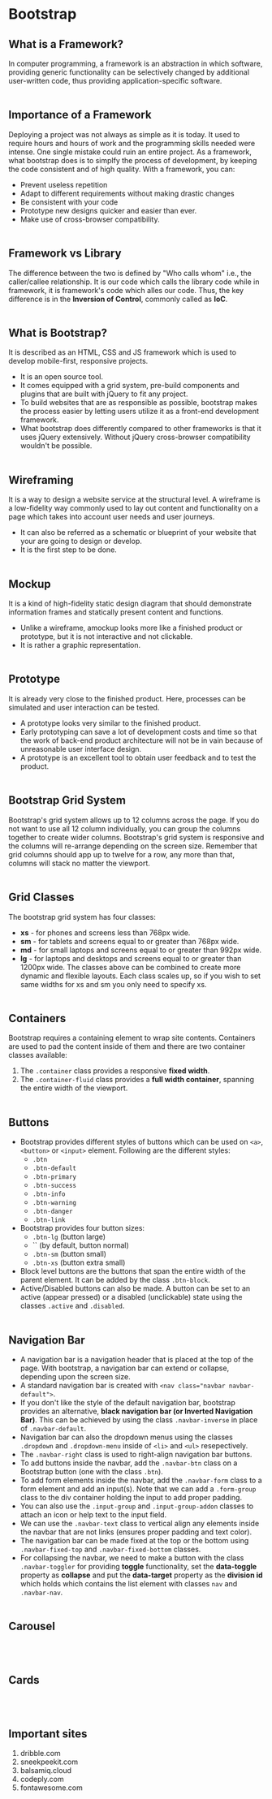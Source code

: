 # Bootstrap 


## What is a Framework?
In computer programming, a framework is an abstraction in which software, providing generic functionality can be selectively changed by additional user-written code, thus providing application-specific software.
<br><br>


## Importance of a Framework
Deploying a project was not always as simple as it is today. It used to require hours and hours of work and the programming skills needed were intense. One single mistake could ruin an entire project. As a framework, what bootstrap does is to simplfy the process of development, by keeping the code consistent and of high quality. With a framework, you can:
- Prevent useless repetition
- Adapt to different requirements without making drastic changes
- Be consistent with your code
- Prototype new designs quicker and easier than ever.
- Make use of cross-browser compatibility.
<br><br>


## Framework vs Library
The difference between the two is defined by "Who calls whom" i.e., the caller/callee relationship. It is our code which calls the library code while in framework, it is framework's code which alles our code. Thus, the key difference is in the **Inversion of Control**, commonly called as **IoC**.
<br><br>


## What is Bootstrap?
It is described as an HTML, CSS and JS framework which is used to develop mobile-first, responsive projects.
- It is an open source tool.
- It comes equipped with a grid system, pre-build components and plugins that are built with jQuery to fit any project.
- To build websites that are as responsible as possible, bootstrap makes the process easier by letting users utilize it as a front-end development framework.
- What bootstrap does differently compared to other frameworks is that it uses jQuery extensively. Without jQuery cross-browser compatibility wouldn't be possible.
<br><br>


## Wireframing
It is a way to design a website service at the structural level. A wireframe is a low-fidelity way commonly used to lay out content and functionality on a page which takes into account user needs and user journeys.
- It can also be referred as a schematic or blueprint of your website that your are going to design or develop.
- It is the first step to be done.
<br><br>


## Mockup
It is a kind of high-fidelity static design diagram that should demonstrate information frames and statically present content and functions.
- Unlike a wireframe, amockup looks more like a finished product or prototype, but it is not interactive and not clickable.
- It is rather a graphic representation.
<br><br>


## Prototype
It is already very close to the finished product. Here, processes can be simulated and user interaction can be tested.
- A prototype looks very similar to the finished product.
- Early prototyping can save a lot of development costs and time so that the work of back-end product architecture will not be in vain because of unreasonable user interface design.
- A prototype is an excellent tool to obtain user feedback and to test the product.
<br><br>


## Bootstrap Grid System
Bootstrap's grid system allows up to 12 columns across the page. If you do not want to use all 12 column individually, you can group the columns together to create wider columns. Bootstrap's grid system is responsive and the columns will re-arrange depending on the screen size. Remember that grid columns should app up to twelve for a row, any more than that, columns will stack no matter the viewport.
<br><br>


## Grid Classes
The bootstrap grid system has four classes:
- **xs** - for phones and screens less than 768px wide.
- **sm** - for tablets and screens equal to or greater than 768px wide.
- **md** - for small laptops and screens equal to or greater than 992px wide.
- **lg** - for laptops and desktops and screens equal to or greater than 1200px wide.
The classes above can be combined to create more dynamic and flexible layouts. Each class scales up, so if you wish to set same widths for xs and sm you only need to specify xs.
<br><br>


## Containers
Bootstrap requires a containing element to wrap site contents. Containers are used to pad the content inside of them and there are two container classes available:
1. The `.container` class provides a responsive **fixed width**.
2. The `.container-fluid` class provides a **full width container**, spanning the entire width of the viewport.
<br><br>


## Buttons
- Bootstrap provides different styles of buttons which can be used on `<a>`, `<button>` or `<input>` element. Following are the different styles:
    - `.btn`
    - `.btn-default`
    - `.btn-primary`
    - `.btn-success`
    - `.btn-info`
    - `.btn-warning`
    - `.btn-danger`
    - `.btn-link`
- Bootstrap provides four button sizes:
    - `.btn-lg` (button large)
    - `` (by default, button normal)
    - `.btn-sm` (button small)
    - `.btn-xs` (button extra small)
- Block level buttons are the buttons that span the entire width of the parent element. It can be added by the class `.btn-block`.
- Active/Disabled buttons can also be made. A button can be set to an active (appear pressed) or a disabled (unclickable) state using the classes `.active` and `.disabled`.
<br><br>


## Navigation Bar
- A navigation bar is a navigation header that is placed at the top of the page. With bootstrap, a navigation bar can extend or collapse, depending upon the screen size.
- A standard navigation bar is created with `<nav class="navbar navbar-default">`.
- If you don't like the style of the default navigation bar, bootstrap provides an alternative, **black navigation bar (or Inverted Navigation Bar)**. This can be achieved by using the class `.navbar-inverse` in place of `.navbar-default`.
- Navigation bar can also the dropdown menus using the classes `.dropdown` and `.dropdown-menu` inside of `<li>` and `<ul>` resepectively.
- The `.navbar-right` class is used to right-align navigation bar buttons.
- To add buttons inside the navbar, add the `.navbar-btn` class on a Bootstrap button (one with the class `.btn`).
- To add form elements inside the navbar, add the `.navbar-form` class to a form element and add an input(s). Note that we can add a `.form-group` class to the div container holding the input to add proper padding.
- You can also use the `.input-group` and `.input-group-addon` classes to attach an icon or help text to the input field.
- We can use the `.navbar-text` class to vertical align any elements inside the navbar that are not links (ensures proper padding and text color).
- The navigation bar can be made fixed at the top or the bottom using `.navbar-fixed-top` and `.navbar-fixed-bottom` classes.
- For collapsing the navbar, we need to make a button with the class `.navbar-toggler` for providing **toggle** functionality, set the **data-toggle** property as **collapse** and put the **data-target** property as the **division id** which holds which contains the list element with classes `nav` and `.navbar-nav`.
<br><br>


## Carousel
<br><br>


## Cards
<br><br>


## Important sites
1. dribble.com
2. sneekpeekit.com
3. balsamiq.cloud
4. codeply.com
5. fontawesome.com
